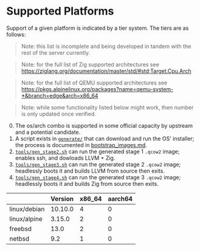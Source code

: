 # Supported Platforms

Support of a given platform is indicated by a tier system. The tiers are as follows:

> Note: this list is incomplete and being developed in tandem with the rest of the server currently.

> Note: for the full list of Zig supported architectures see https://ziglang.org/documentation/master/std/#std;Target.Cpu.Arch

> Note: for the full list of QEMU supported architectures see https://pkgs.alpinelinux.org/packages?name=qemu-system-*&branch=edge&arch=x86_64

> Note: while some functionality listed below might work, then number is only updated once verified.

0. The os/arch combo is supported in some official capacity by upstream and a potential candidate.
1. A script exists in [`generate/`](../../generate) that can download and run the OS' installer; the process is documented in [bootstrap_images.md](bootstrap_images.md).
2. [`tools/gen_stage2.sh`](../../tools/gen_stage2.sh) can run the generated stage 1 `.qcow2` image; enables ssh, and dowloads LLVM + Zig.
3. [`tools/gen_stage3.sh`](../../tools/gen_stage3.sh) can run the generated stage 2 `.qcow2` image; headlessly boots it and builds LLVM from source then exits.
4. [`tools/gen_stage4.sh`](../../tools/gen_stage4.sh) can run the generated stage 3 `.qcow2` image; headlessly boots it and builds Zig from source then exits.

|              | Version | x86_64 | aarch64 |
|--------------|---------|--------|---------|
| linux/debian | 10.10.0 | 4      | 0       |
| linux/alpine | 3.15.0  | 2      | 0       |
| freebsd      | 13.0    | 2      | 0       |
| netbsd       | 9.2     | 1      | 0       |


<!-- https://docs.drone.io/pipeline/exec/syntax/platform/#supported-platforms -->
<!-- https://man.sr.ht/builds.sr.ht/compatibility.md -->
<!-- https://docs.github.com/en/actions/using-workflows/workflow-syntax-for-github-actions#choosing-github-hosted-runners -->
<!-- https://docs.gitlab.com/runner/install/ -->
